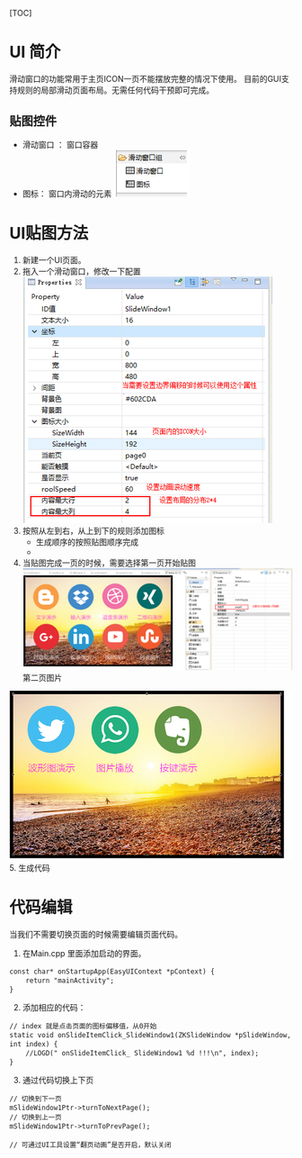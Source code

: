 
[TOC]

# UI 简介
滑动窗口的功能常用于主页ICON一页不能摆放完整的情况下使用。
目前的GUI支持规则的局部滑动页面布局。无需任何代码干预即可完成。
## 贴图控件
* 滑动窗口 ： 窗口容器
* 图标： 窗口内滑动的元素
![](images/screenshot_1511527638510.png)

# UI贴图方法
1. 新建一个UI页面。
2. 拖入一个滑动窗口，修改一下配置
![](images/screenshot_1511528035185.png)
3. 按照从左到右，从上到下的规则添加图标
	* 生成顺序的按照贴图顺序完成
	* 
4. 当贴图完成一页的时候，需要选择第一页开始贴图
![](images/screenshot_1511534288315.png)
第二页图片

![](images/screenshot_1511534325410.png)
5. 生成代码
# 代码编辑
当我们不需要切换页面的时候需要编辑页面代码。
1. 在Main.cpp 里面添加启动的界面。
~~~
const char* onStartupApp(EasyUIContext *pContext) {
	return "mainActivity";
}
~~~

2. 添加相应的代码：
~~~
// index 就是点击页面的图标偏移值，从0开始
static void onSlideItemClick_SlideWindow1(ZKSlideWindow *pSlideWindow, int index) {
    //LOGD(" onSlideItemClick_ SlideWindow1 %d !!!\n", index);
}
~~~

3. 通过代码切换上下页
~~~
// 切换到下一页
mSlideWindow1Ptr->turnToNextPage();
// 切换到上一页
mSlideWindow1Ptr->turnToPrevPage();

// 可通过UI工具设置“翻页动画”是否开启，默认关闭
~~~
